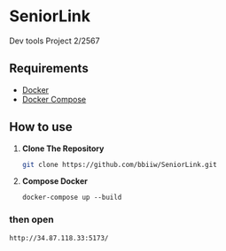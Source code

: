 # SeniorLink

Dev tools Project 2/2567 

## Requirements

- [Docker](https://www.docker.com/get-started) 
- [Docker Compose](https://docs.docker.com/compose/install/) 

## How to use

1. **Clone The Repository**

   ```bash
   git clone https://github.com/bbiiw/SeniorLink.git
   ```

2. **Compose Docker**

   ```docker
   docker-compose up --build
   ```

### then open

```sh
http://34.87.118.33:5173/
```
